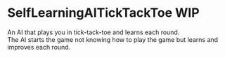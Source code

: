 # SelfLearningAITickTackToe WIP
<p>An AI that plays you in tick-tack-toe and learns each round.
</br>The AI starts the game not knowing how to play the game but learns and improves each round. </p>
